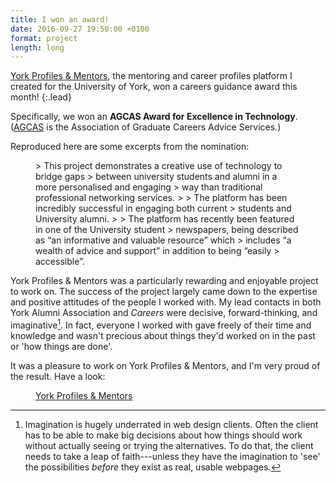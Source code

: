 ```yaml
---
title: I won an award!
date: 2016-09-27 19:50:00 +0100
format: project
length: long
---
```


[York Profiles & Mentors](https://www.york.ac.uk/careers/profiles/), the mentoring and career profiles platform I created for the University of York, won a careers guidance award this month!
{:.lead}

Specifically, we won an **AGCAS Award for Excellence in Technology**. ([AGCAS](http://www.agcas.org.uk/) is the Association of Graduate Careers Advice Services.)

<!--more-->

Reproduced here are some excerpts from the nomination:

<figure class="quote">
> This project demonstrates a creative use of technology to bridge gaps 
> between university students and alumni in a more personalised and engaging 
> way than traditional professional networking services.
> 
> The platform has been incredibly successful in engaging both current 
> students and University alumni.
> 
> The platform has recently been featured in one of the University student 
> newspapers, being described as “an informative and valuable resource” which 
> includes “a wealth of advice and support” in addition to being “easily 
> accessible”.

</figure>

York Profiles & Mentors was a particularly rewarding and enjoyable project to work on. The success of the project largely came down to the expertise and positive attitudes of the people I worked with. My lead contacts in both York Alumni Association and *Careers* were decisive, forward-thinking, and imaginative[^1]. In fact, everyone I worked with gave freely of their time and knowledge and wasn't precious about things they'd worked on in the past or 'how things are done'.

It was a pleasure to work on York Profiles & Mentors, and I'm very proud of the result. Have a look:

<figure class="link" markdown="span">
<a href="https://www.york.ac.uk/careers/profiles/">York Profiles &amp; Mentors</a>
</figure>

[^1]: Imagination is hugely underrated in web design clients. Often the client has to be able to make big decisions about how things should work without actually seeing or trying the alternatives. To do that, the client needs to take a leap of faith---unless they have the imagination to 'see' the possibilities *before* they exist as real, usable webpages.
